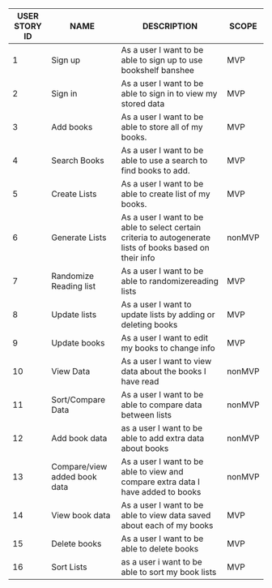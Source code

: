 |USER STORY ID|NAME|DESCRIPTION|SCOPE|
|---|---|---|---|
|1|Sign up|As a user I want to be able to sign up to use bookshelf banshee|MVP|
|2|Sign in|As a user I want to be able to sign in to view my stored data|MVP|
|3|Add books|As a user I want to be able to store all of my books.|MVP|
|4|Search Books|As a user I want to be able to use a search to find books to add.|MVP|
|5|Create Lists|As a user I want to be able to create list of my books.|MVP|
|6|Generate Lists|As a user I want to be able to select certain criteria to autogenerate lists of books based on their info|nonMVP|
|7|Randomize Reading list|As a user I want to be able to randomizereading lists|MVP|
|8|Update lists|As a user I want to update lists by adding or deleting books|MVP|
|9|Update books|As a user I want to edit my books to change info|MVP|
|10|View Data|As a user I want to view data about the books I have read|nonMVP|
|11|Sort/Compare Data|As a user I want to be able to compare data between lists|nonMVP|
|12|Add book data|as a user I want to be able to add extra data about books|nonMVP|
|13|Compare/view added book data|As a user I want to be able to view and compare extra data I have added to books|nonMVP|
|14|View book data|As a user I want to be able to view data saved about each of my books|MVP|
|15|Delete books|As a user I want to be able to delete books|MVP|
|16|Sort Lists|as a user i want to be able to sort my book lists|MVP|